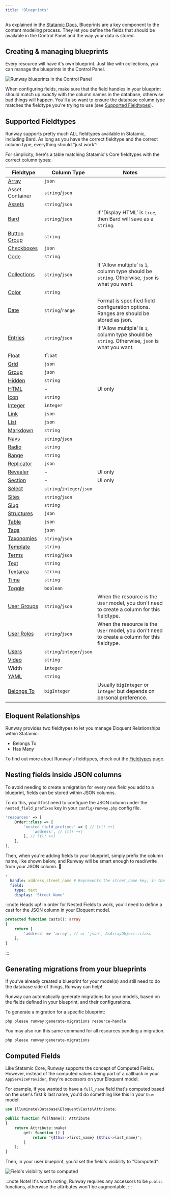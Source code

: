 ```yaml
---
title: 'Blueprints'
---
```


As explained in the [Statamic Docs](https://statamic.dev/blueprints#content), Blueprints are a key component to the content modeling process. They let you define the fields that should be available in the Control Panel and the way your data is stored.

## Creating & managing blueprints

Every resource will have it's own blueprint. Just like with collections, you can manage the blueprints in the Control Panel.

![Runway blueprints in the Control Panel](/img/runway/runway-blueprints-in-the-cp.png)

When configuring fields, make sure that the field handles in your blueprint should match up *exactly* with the column names in the database, otherwise bad things will happen. You'll also want to ensure the database column type matches the fieldtype you're trying to use (see [Supported Fieldtypes](#supported-fieldtypes)).

## Supported Fieldtypes

Runway supports pretty much ALL fieldtypes available in Statamic, including Bard. As long as you have the correct fieldtype and the correct column type, everything should "just work"!

For simplicity, here's a table matching Statamic's Core fieldtypes with the correct column types:

**Fieldtype**| **Column Type**           |**Notes**
-----|---------------------------|-----
[Array](https://statamic.dev/fieldtypes/array)| `json`                    |
Asset Container| `string`/`json`           |
[Assets](https://statamic.dev/fieldtypes/assets)| `string`/`json`           |
[Bard](https://statamic.dev/fieldtypes/bard)| `string`/`json`           |If 'Display HTML' is `true`, then Bard will save as a `string`.
[Button Group](https://statamic.dev/fieldtypes/button_group)| `string`                  |
[Checkboxes](https://statamic.dev/fieldtypes/checkboxes)| `json`                    |
[Code](https://statamic.dev/fieldtypes/code)| `string`                  |
[Collections](https://statamic.dev/fieldtypes/collections)| `string`/`json`           |If 'Allow multiple' is `1`, column type should be `string`. Otherwise, `json` is what you want.
[Color](https://statamic.dev/fieldtypes/color)| `string`                  |
[Date](https://statamic.dev/fieldtypes/date)| `string`/`range`          |Format is specified field configuration options. Ranges are should be stored as json.
[Entries](https://statamic.dev/fieldtypes/entries)| `string`/`json`           |If 'Allow multiple' is `1`, column type should be `string`. Otherwise, `json` is what you want.
Float| `float`                   |
[Grid](https://statamic.dev/fieldtypes/grid)| `json`                    |
[Group](https://statamic.dev/fieldtypes/group)| `json`                    |
[Hidden](https://statamic.dev/fieldtypes/hidden)| `string`                  |
[HTML](https://statamic.dev/fieldtypes/html)| -                         |UI only
[Icon](https://statamic.dev/fieldtypes/icon)| `string`                  |
[Integer](https://statamic.dev/fieldtypes/integer)| `integer`                 |
[Link](https://statamic.dev/fieldtypes/link)| `json`                    |
[List](https://statamic.dev/fieldtypes/list)| `json`                    |
[Markdown](https://statamic.dev/fieldtypes/markdown)| `string`                  |
[Navs](https://statamic.dev/fieldtypes/navs)| `string`/`json`           |
[Radio](https://statamic.dev/fieldtypes/radio)| `string`                  |
[Range](https://statamic.dev/fieldtypes/range)| `string`                  |
[Replicator](https://statamic.dev/fieldtypes/replicator)| `json`                    |
[Revealer](https://statamic.dev/fieldtypes/revealer)| -                         |UI only
[Section](https://statamic.dev/fieldtypes/section)| -                         |UI only
[Select](https://statamic.dev/fieldtypes/select)| `string`/`integer`/`json` |
[Sites](https://statamic.dev/fieldtypes/sites)| `string`/`json`           |
[Slug](https://statamic.dev/fieldtypes/slug)| `string`                  |
[Structures](https://statamic.dev/fieldtypes/structures)| `json`                    |
[Table](https://statamic.dev/fieldtypes/table)| `json`                    |
[Tags](https://statamic.dev/fieldtypes/tags)| `json`                    |
[Taxonomies](https://statamic.dev/fieldtypes/taxonomies)| `string`/`json`           |
[Template](https://statamic.dev/fieldtypes/template)| `string`                  |
[Terms](https://statamic.dev/fieldtypes/terms)| `string`/`json`           |
[Text](https://statamic.dev/fieldtypes/text)| `string`                  |
[Textarea](https://statamic.dev/fieldtypes/textarea)| `string`                  |
[Time](https://statamic.dev/fieldtypes/time)| `string`                  |
[Toggle](https://statamic.dev/fieldtypes/toggle)| `boolean`                 |
[User Groups](https://statamic.dev/fieldtypes/user-groups)| `string`/`json`           |When the resource is the `User` model, you don't need to create a column for this fieldtype.
[User Roles](https://statamic.dev/fieldtypes/user-roles)| `string`/`json`           |When the resource is the `User` model, you don't need to create a column for this fieldtype.
[Users](https://statamic.dev/fieldtypes/users)| `string`/`integer`/`json` |
[Video](https://statamic.dev/fieldtypes/video)| `string`                  |
Width| `integer`                 |
[YAML](https://statamic.dev/fieldtypes/yaml)| `string`                  |
[Belongs To](/fieldtypes#belongsto-fieldtype)| `bigInteger`              |Usually `bigInteger` or `integer` but depends on personal preference.

## Eloquent Relationships

Runway provides two fieldtypes to let you manage Eloquent Relationships within Statamic:

* Belongs To
* Has Many

To find out more about Runway's fieldtypes, check out the [Fieldtypes](/fieldtypes) page.

## Nesting fields inside JSON columns

To avoid needing to create a migration for every new field you add to a blueprint, fields can be stored within JSON columns.

To do this, you'll first need to configure the JSON column under the `nested_field_prefixes` key in your `config/runway.php` config file.

```php
'resources' => [
    Order::class => [
        'nested_field_prefixes' => [ // [tl! ++]
            'address', // [tl! ++]
        ], // [tl! ++]
    ],
],
```

Then, when you're adding fields to your blueprint, simply prefix the column name, like shown below, and Runway will be smart enough to read/write from your JSON column. 🧠

```yaml
-
  handle: address_street_name # Represents the street_name key, in the address column.
  field:
    type: text
    display: 'Street Name'
```

:::note Heads up!
In order for Nested Fields to work, you'll need to define a cast for the JSON column in your Eloquent model.

```php
protected function casts(): array
{
    return [
        'address' => 'array', // or 'json', AsArrayObject::class
    ];
}
```
:::

## Generating migrations from your blueprints

If you’ve already created a blueprint for your model(s) and still need to do the database side of things, Runway can help!

Runway can automatically generate migrations for your models, based on the fields defined in your blueprint, and their configurations.

To generate a migration for a specific blueprint:

```
php please runway:generate-migrations resource-handle
```

You may also run this same command for all resources pending a migration.

```
php please runway:generate-migrations
```

## Computed Fields

Like Statamic Core, Runway supports the concept of Computed Fields. However, instead of the computed values being part of a callback in your `AppServiceProvider`, they're accessors on your Eloquent model.

For example, if you wanted to have a `full_name` field that's computed based on the user's first & last name, you'd do something like this in your `User` model:

```php
use Illuminate\Database\Eloquent\Casts\Attribute;

public function fullName(): Attribute
{
    return Attribute::make(
        get: function () {
            return "{$this->first_name} {$this->last_name}";
        }
    );
}
```

Then, in your user blueprint, you'd set the field's visibility to "Computed":

![Field's visibility set to computed](/img/runway/field-visibility-computed.png)

:::note Note!
It's worth noting, Runway requires any accessors to be `public` functions, otherwise the attributes won't be augmentable.
:::
